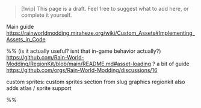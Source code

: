 > [!wip] This page is a draft.
> Feel free to suggest what to add here, or complete it yourself.

Main guide
https://rainworldmodding.miraheze.org/wiki/Custom_Assets#Implementing_Assets_in_Code

%%
(is it actually useful? isnt that in-game behavior actually?)
https://github.com/Rain-World-Modding/RegionKit/blob/main/README.md#asset-loading ?
a bit of guide
https://github.com/orgs/Rain-World-Modding/discussions/16

custom sprites: custom sprites section from slug graphics
regionkit also adds atlas / sprite support

%%